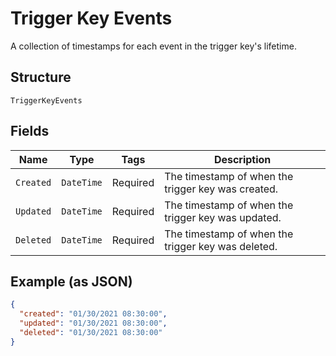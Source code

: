 
# Trigger Key Events

A collection of timestamps for each event in the trigger key's lifetime.

## Structure

`TriggerKeyEvents`

## Fields

| Name | Type | Tags | Description |
|  --- | --- | --- | --- |
| `Created` | `DateTime` | Required | The timestamp of when the trigger key was created. |
| `Updated` | `DateTime` | Required | The timestamp of when the trigger key was updated. |
| `Deleted` | `DateTime` | Required | The timestamp of when the trigger key was deleted. |

## Example (as JSON)

```json
{
  "created": "01/30/2021 08:30:00",
  "updated": "01/30/2021 08:30:00",
  "deleted": "01/30/2021 08:30:00"
}
```

